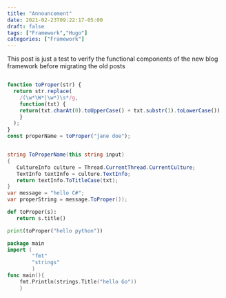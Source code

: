 ```yaml
---
title: "Announcement"
date: 2021-02-23T09:22:17-05:00
draft: false
tags: ["Framework","Hugo"]
categories: ["Framework"]
---
```

This post is just a test to verify the functional components of the new blog framework before migrating the old posts <!--more-->
``` JavaScript

function toProper(str) {
  return str.replace(
    /(\w*\W*|\w*)\s*/g,
    function(txt) {
    return(txt.charAt(0).toUpperCase() + txt.substr(1).toLowerCase())
    }
  );
}
const properName = toProper("jane doe");
```
 ``` csharp

 string ToProperName(this string input)
 {
    CultureInfo culture = Thread.CurrentThread.CurrentCulture;
    TextInfo textInfo = culture.TextInfo;
    return textInfo.ToTitleCase(txt);     
 }
var message = "hello C#";
var properString = message.ToProper());
 ```

 ``` python
def toProper(s):
	return s.title()

print(toProper("hello python"))

```

``` go
package main
import (
		"fmt"
		"strings"
		)
func main(){
	fmt.Println(strings.Title("hello Go"))
	}

```
